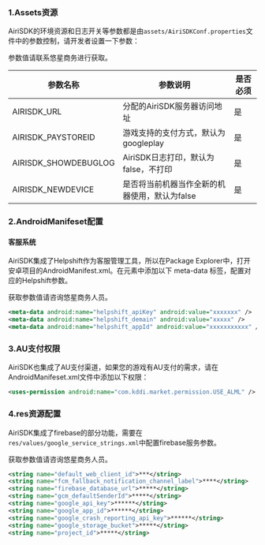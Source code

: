 

### 1.Assets资源

AiriSDK的环境资源和日志开关等参数都是由```assets/AiriSDKConf.properties```文件中的参数控制，请开发者设置一下参数：

参数值请联系悠星商务进行获取。

| 参数名称 | 参数说明 | 是否必须 |
| ------ | ------ | ------ |
| AIRISDK_URL | 分配的AiriSDK服务器访问地址 | 是 |
| AIRISDK_PAYSTOREID | 游戏支持的支付方式，默认为googleplay | 是 |
| AIRISDK_SHOWDEBUGLOG | AiriSDK日志打印，默认为false，不打印 | 是 |
| AIRISDK_NEWDEVICE | 是否将当前机器当作全新的机器使用，默认为false | 是 |

### 2.AndroidManifeset配置

#### 客服系统

AiriSDK集成了Helpshift作为客服管理工具，所以在Package Explorer中，打开安卓项目的AndroidManifest.xml。在<application>元素中添加以下 meta-data 标签，配置对应的Helpshift参数。

获取参数值请咨询悠星商务人员。

```xml
<meta-data android:name="helpshift_apiKey" android:value="xxxxxxx" />
<meta-data android:name="helpshift_demain" android:value="xxxxx" />
<meta-data android:name="helpshift_appId" android:value="xxxxxxxxxxx" />
```

### 3.AU支付权限

AiriSDK也集成了AU支付渠道，如果您的游戏有AU支付的需求，请在AndroidManifeset.xml文件中添加以下权限：

```xml
<uses-permission android:name="com.kddi.market.permission.USE_ALML" />
```


### 4.res资源配置

AiriSDK集成了firebase的部分功能，需要在```res/values/google_service_strings.xml```中配置firebase服务参数。

获取参数值请咨询悠星商务人员。

```xml
<string name="default_web_client_id">***</string>
<string name="fcm_fallback_notification_channel_label">****</string>
<string name="firebase_database_url">*****</string>
<string name="gcm_defaultSenderId">*****</string>
<string name="google_api_key">******</string>
<string name="google_app_id">******</string>
<string name="google_crash_reporting_api_key">******</string>
<string name="google_storage_bucket">*****</string>
<string name="project_id">*****</string>
```
